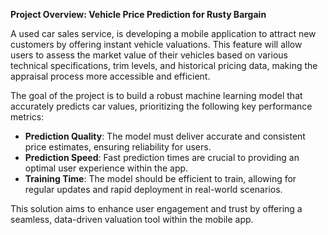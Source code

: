 **Project Overview: Vehicle Price Prediction for Rusty Bargain**

A used car sales service, is developing a mobile application to attract new customers by offering instant vehicle valuations. This feature will allow users to assess the market value of their vehicles based on various technical specifications, trim levels, and historical pricing data, making the appraisal process more accessible and efficient.

The goal of the project is to build a robust machine learning model that accurately predicts car values, prioritizing the following key performance metrics:

- **Prediction Quality**: The model must deliver accurate and consistent price estimates, ensuring reliability for users.
- **Prediction Speed**: Fast prediction times are crucial to providing an optimal user experience within the app.
- **Training Time**: The model should be efficient to train, allowing for regular updates and rapid deployment in real-world scenarios.

This solution aims to enhance user engagement and trust by offering a seamless, data-driven valuation tool within the mobile app.
